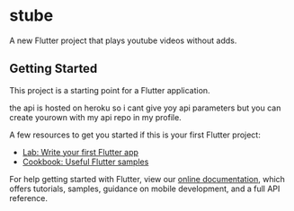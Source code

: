 # stube

A new Flutter project that plays youtube videos without adds.

## Getting Started

This project is a starting point for a Flutter application.

the api is hosted on heroku so i cant give yoy api parameters but you can create yourown with my api repo in my profile.

A few resources to get you started if this is your first Flutter project:

- [Lab: Write your first Flutter app](https://flutter.dev/docs/get-started/codelab)
- [Cookbook: Useful Flutter samples](https://flutter.dev/docs/cookbook)

For help getting started with Flutter, view our
[online documentation](https://flutter.dev/docs), which offers tutorials,
samples, guidance on mobile development, and a full API reference.
